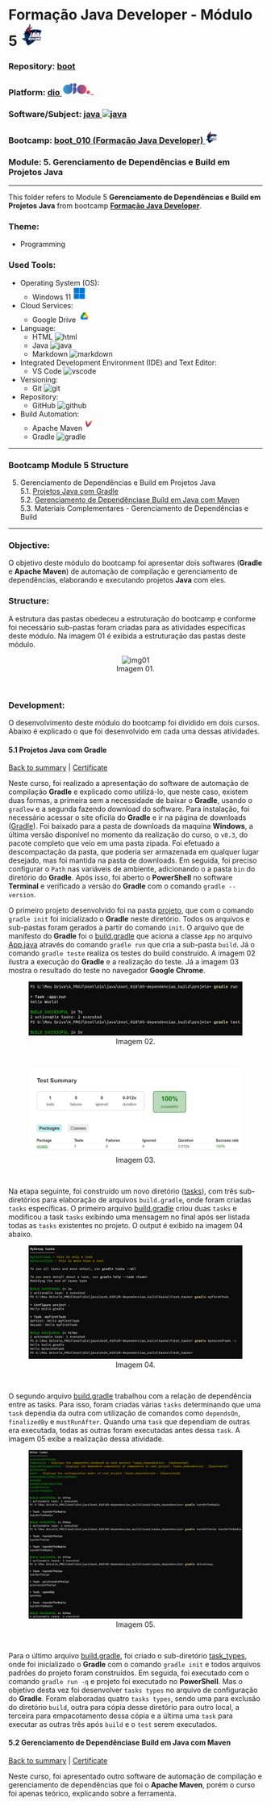 # Formação Java Developer - Módulo 5   <img src="../0-aux/logo_boot.png" alt="boot_010" width="auto" height="45">

### Repository: [boot](../../../../)   
### Platform: <a href="../../../">dio   <img src="https://github.com/PedroHeeger/main/blob/main/0-aux/logos/plataforma/dio.jpeg" alt="dio" width="auto" height="25"></a>   
### Software/Subject: <a href="../../">java   <img src="https://cdn.jsdelivr.net/gh/devicons/devicon/icons/java/java-original.svg" alt="java" width="auto" height="25"></a>
### Bootcamp: <a href="../">boot_010 (Formação Java Developer)   <img src="../0-aux/logo_boot.png" alt="boot_010" width="auto" height="25"></a>
### Module: 5. Gerenciamento de Dependências e Build em Projetos Java 

---

This folder refers to Module 5 **Gerenciamento de Dependências e Build em Projetos Java** from bootcamp [**Formação Java Developer**](../).

### Theme:
- Programming

### Used Tools:
- Operating System (OS): 
  - Windows 11 <img src="https://github.com/PedroHeeger/main/blob/main/0-aux/logos/software/windows11.png" alt="windows11" width="auto" height="25">
- Cloud Services:
  - Google Drive <img src="https://github.com/PedroHeeger/main/blob/main/0-aux/logos/software/google_drive.png" alt="google_drive" width="auto" height="25">
- Language:
  - HTML   <img src="https://cdn.jsdelivr.net/gh/devicons/devicon/icons/html5/html5-original.svg" alt="html" width="auto" height="25">
  - Java   <img src="https://cdn.jsdelivr.net/gh/devicons/devicon/icons/java/java-original.svg" alt="java" width="auto" height="25"></a>
  - Markdown   <img src="https://cdn.jsdelivr.net/gh/devicons/devicon/icons/markdown/markdown-original.svg" alt="markdown" width="auto" height="25">
- Integrated Development Environment (IDE) and Text Editor:
  - VS Code   <img src="https://cdn.jsdelivr.net/gh/devicons/devicon/icons/vscode/vscode-original.svg" alt="vscode" width="auto" height="25">
- Versioning: 
  - Git   <img src="https://cdn.jsdelivr.net/gh/devicons/devicon/icons/git/git-original.svg" alt="git" width="auto" height="25">
- Repository:
  - GitHub   <img src="https://cdn.jsdelivr.net/gh/devicons/devicon/icons/github/github-original.svg" alt="github" width="auto" height="25">
- Build Automation:
  - Apache Maven   <img src="https://github.com/PedroHeeger/main/blob/main/0-aux/logos/software/apache_maven.png" alt="apache_maven" width="auto" height="25">
  - Gradle   <img src="https://cdn.jsdelivr.net/gh/devicons/devicon/icons/gradle/gradle-plain.svg" alt="gradle" width="auto" height="25">

---

### Bootcamp Module 5 Structure
5. <a name="item5">Gerenciamento de Dependências e Build em Projetos Java</a><br>
  5.1. <a href="#item5.1">Projetos Java com Gradle</a><br>
  5.2. <a href="#item5.2">Gerenciamento de Dependênciase Build em Java com Maven</a><br>
  5.3. Materiais Complementares - Gerenciamento de Dependências e Build  

---

### Objective:
O objetivo deste módulo do bootcamp foi apresentar dois softwares (**Gradle** e **Apache Maven**) de automação de compilação e gerenciamento de dependências, elaborando e executando projetos **Java** com eles.

### Structure:
A estrutura das pastas obedeceu a estruturação do bootcamp e conforme foi necessário sub-pastas foram criadas para as atividades específicas deste módulo. Na imagem 01 é exibida a estruturação das pastas deste módulo. 

<div align="Center"><figure>
    <img src="../0-aux/md5-img01.png" alt="img01"><br>
    <figcaption>Imagem 01.</figcaption>
</figure></div><br>

### Development:
O desenvolvimento deste módulo do bootcamp foi dividido em dois cursos. Abaixo é explicado o que foi desenvolvido em cada uma dessas atividades.

<a name="item5.1"><h4>5.1 Projetos Java com Gradle</h4></a>[Back to summary](#item5) | <a href="https://github.com/PedroHeeger/main/blob/main/cert_ti/04-curso/programming/java/(23-09-08)%20Projetos%20Java%20com%20Gradle%20PH%20DIO.pdf">Certificate</a>

Neste curso, foi realizado a apresentação do software de automação de compilação **Gradle** e explicado como utilizá-lo, que neste caso, existem duas formas, a primeira sem a necessidade de baixar o **Gradle**, usando o `gradlew` e a segunda fazendo download do software. Para instalação, foi necessário acessar o site oficila do **Gradle** e ir na página de downloads ([Gradle](./05.1-gradle/https://gradle.org/releases/)). Foi baixado para a pasta de downloads da maquina **Windows**, a última versão disponível no momento da realização do curso, o `v8.3`, do pacote completo que veio em uma pasta zipada. Foi efetuado a descompactação da pasta, que poderia ser armazenada em qualquer lugar desejado, mas foi mantida na pasta de downloads. Em seguida, foi preciso configurar o `Path` nas variáveis de ambiente, adicionando o a pasta `bin` do diretório do **Gradle**. Após isso, foi aberto o **PowerShell** no software **Terminal** e verificado a versão do **Gradle** com o comando `gradle --version`.

O primeiro projeto desenvolvido foi na pasta [projeto](./05.1-gradle/projeto/), que com o comando `gradle init` foi inicializado o **Gradle** neste diretório. Todos os arquivos e sub-pastas foram gerados a partir do comando `init`. O arquivo que de manifesto do **Gradle** foi o [build.gradle](./05.1-gradle/projeto/app/build.gradle) que aciona a classe `App` no arquivo [App.java](./05.1-gradle/projeto/app/src/main/java/projeto/App.java) através do comando `gradle run` que cria a sub-pasta `build`. Já o comando `gradle teste` realiza os testes do build construído. A imagem 02 ilustra a execução do **Gradle** e a realização do teste. Já a imagem 03 mostra o resultado do teste no navegador **Google Chrome**.

<div align="Center"><figure>
    <img src="../0-aux/md5-img02.png" alt="img02"><br>
    <figcaption>Imagem 02.</figcaption>
</figure></div><br>

<div align="Center"><figure>
    <img src="../0-aux/md5-img03.png" alt="img03"><br>
    <figcaption>Imagem 03.</figcaption>
</figure></div><br>

Na etapa seguinte, foi construído um novo diretório ([tasks](./05.1-gradle/tasks/)), com três sub-diretórios para elaboração de arquivos `build.gradle`, onde foram criadas `tasks` específicas. O primeiro arquivo [build.gradle](./05.1-gradle/tasks/first_tasks/build.gradle) criou duas `tasks` e modificou a task `tasks` exibindo uma mensagem no final após ser listada todas as `tasks` existentes no projeto. O output é exibido na imagem 04 abaixo.

<div align="Center"><figure>
    <img src="../0-aux/md5-img04.png" alt="img04"><br>
    <figcaption>Imagem 04.</figcaption>
</figure></div><br>

O segundo arquivo [build.gradle](./05.1-gradle/tasks/tasks_dependencies/build.gradle) trabalhou com a relação de dependência entre as tasks. Para isso, foram criadas várias `tasks` determinando que uma `task` dependia da outra com utilização de comandos como `dependsOn`, `finalizedBy` e `mustRunAfter`. Quando uma `task` que dependiam de outras era executada, todas as outras foram executadas antes dessa `task`. A imagem 05 exibe a realização dessa atividade.

<div align="Center"><figure>
    <img src="../0-aux/md5-img05.png" alt="img05"><br>
    <figcaption>Imagem 05.</figcaption>
</figure></div><br>

Para o último arquivo [build.gradle](./05.1-gradle/tasks/task_type/app/build.gradle), foi criado o sub-diretório [task_types](./05.1-gradle/tasks/task_type/), onde foi inicializado o **Gradle** com o comando `gradle init` e todos arquivos padrões do projeto foram construídos. Em seguida, foi executado com o comando `gradle run -q` e projeto foi executado no **PowerShell**. Mas o objetivo desta vez foi desenvolver `tasks types` no arquivo de configuração do **Gradle**. Foram elaboradas quatro `tasks types`, sendo uma para exclusão do diretório `build`, outra para cópia desse diretório para outro local, a terceira para empacotamento dessa cópia e a última uma `task` para executar as outras três após `build` e o `test` serem executados.

<a name="item5.2"><h4>5.2 Gerenciamento de Dependênciase Build em Java com Maven</h4></a>[Back to summary](#item5) | <a href="https://github.com/PedroHeeger/main/blob/main/cert_ti/04-curso/programming/java/(23-09-09)%20Gerenciamento%20de%20Depend%C3%AAncias...Maven%20PH%20DIO.pdf">Certificate</a>

Neste curso, foi apresentado outro software de automação de compilação e gerenciamento de dependências que foi o **Apache Maven**, porém o curso foi apenas teórico, explicando sobre a ferramenta. 